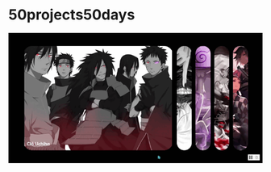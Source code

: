 # 50projects50days


<img src=https://github.com/Caixetadev/50projects50days/blob/main/screenshots/challenge01.gif>
